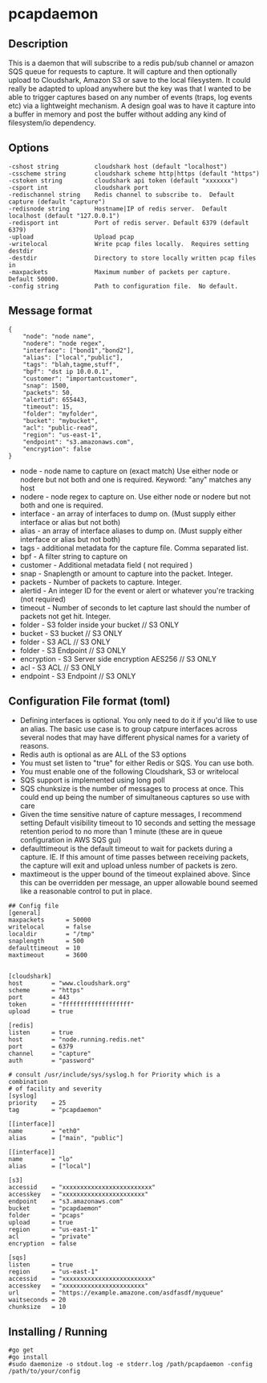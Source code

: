 # pcapdaemon

## Description
This is a daemon that will subscribe to a redis pub/sub channel or amazon SQS queue for requests to capture.  It will capture and then optionally upload to Cloudshark, Amazon S3 or save to the local filesystem.  It could really be adapted to upload anywhere but the key was that I wanted to be able to trigger captures based on any number of events (traps, log events etc) via a lightweight mechanism.  A design goal was to have it capture into a buffer in memory and post the buffer without adding any kind of filesystem/io dependency.  

## Options
    -cshost string          cloudshark host (default "localhost")
    -csscheme string        cloudshark scheme http|https (default "https")
    -cstoken string         cloudshark api token (default "xxxxxxx")
    -csport int             cloudshark port
    -redischannel string    Redis channel to subscribe to.  Default capture (default "capture")
    -redisnode string       Hostname|IP of redis server.  Default localhost (default "127.0.0.1")
    -redisport int          Port of redis server. Default 6379 (default 6379)
    -upload                 Upload pcap
    -writelocal             Write pcap files locally.  Requires setting destdir
    -destdir                Directory to store locally written pcap files in
    -maxpackets             Maximum number of packets per capture.  Default 50000.
    -config string          Path to configuration file.  No default.
    
## Message format
    {
        "node": "node name",
        "nodere": "node regex",
        "interface": ["bond1","bond2"],
        "alias": ["local","public"],
        "tags": "blah,tagme,stuff",
        "bpf": "dst ip 10.0.0.1",
        "customer": "importantcustomer",
        "snap": 1500,
        "packets": 50,
        "alertid": 655443,
        "timeout": 15,
		"folder": "myfolder",
		"bucket": "mybucket",
		"acl": "public-read",
		"region": "us-east-1",
		"endpoint": "s3.amazonaws.com",
		"encryption": false
    }
    
 * node - node name to capture on (exact match) Use either node or nodere but not both and one is required. Keyword: "any" matches any host
 * nodere - node regex to capture on.  Use either node or nodere but not both and one is required.
 * interface - an array of interfaces to dump on. (Must supply either interface or alias but not both)
 * alias - an array of interface aliases to dump on.  (Must supply either interface or alias but not both)
 * tags - additional metadata for the capture file.  Comma separated list.
 * bpf - A filter string to capture on
 * customer - Additional metadata field ( not required )
 * snap - Snaplength or amount to capture into the packet.  Integer.
 * packets - Number of packets to capture.  Integer.
 * alertid - An integer ID for the event or alert or whatever you're tracking (not required)
 * timeout - Number of seconds to let capture last should the number of packets not get hit.  Integer.
 * folder - S3 folder inside your bucket // S3 ONLY
 * bucket - S3 bucket // S3 ONLY
 * folder - S3 ACL // S3 ONLY
 * folder - S3 Endpoint // S3 ONLY
 * encryption - S3 Server side encryption AES256 // S3 ONLY
 * acl - S3 ACL // S3 ONLY
 * endpoint - S3 Endpoint // S3 ONLY

## Configuration File format (toml)
 * Defining interfaces is optional.  You only need to do it if you'd like to use an alias.  The basic use case is to group catpure interfaces across several nodes that may have different physical names for a variety of reasons.
 * Redis auth is optional as are ALL of the S3 options 
 * You must set listen to "true" for either Redis or SQS.  You can use both.
 * You must enable one of the following Cloudshark, S3 or writelocal
 * SQS support is implemented using long poll
 * SQS chunksize is the number of messages to process at once.  This could end up being the number of simultaneous captures so use with care
 * Given the time sensitive nature of capture messages, I recommend setting Default visibility timeout to 10 seconds and setting the message retention period to no more than 1 minute (these are in queue configuration in AWS SQS gui)
 * defaulttimeout is the default timeout to wait for packets during a capture.  IE.  If this amount of time passes between receiving packets, the capture will exit and upload unless number of packets is zero.
 * maxtimeout is the upper bound of the timeout explained above.  Since this can be overridden per message, an upper allowable bound seemed like a reasonable control to put in place.
``` 
## Config file
[general]
maxpackets      = 50000
writelocal      = false
localdir        = "/tmp"
snaplength      = 500
defaulttimeout  = 10
maxtimeout      = 3600


[cloudshark]
host        = "www.cloudshark.org"
scheme      = "https"
port        = 443
token       = "fffffffffffffffffff"
upload      = true

[redis]
listen		= true
host        = "node.running.redis.net"
port        = 6379
channel     = "capture"
auth		= "password"

# consult /usr/include/sys/syslog.h for Priority which is a combination 
# of facility and severity
[syslog]
priority    = 25
tag         = "pcapdaemon"

[[interface]]
name        = "eth0"
alias       = ["main", "public"]

[[interface]]
name        = "lo"
alias       = ["local"]

[s3]
accessid	= "xxxxxxxxxxxxxxxxxxxxxxxxx"
accesskey	= "xxxxxxxxxxxxxxxxxxxxxxx"
endpoint	= "s3.amazonaws.com"
bucket		= "pcapdaemon"
folder		= "pcaps"
upload		= true
region		= "us-east-1"
acl			= "private"
encryption	= false

[sqs]
listen		= true
region		= "us-east-1"
accessid	= "xxxxxxxxxxxxxxxxxxxxxxxxx"
accesskey	= "xxxxxxxxxxxxxxxxxxxxxxx"
url			= "https://example.amazone.com/asdfasdf/myqueue"
waitseconds = 20
chunksize	= 10
```
## Installing / Running 
```
#go get
#go install
#sudo daemonize -o stdout.log -e stderr.log /path/pcapdaemon -config /path/to/your/config

